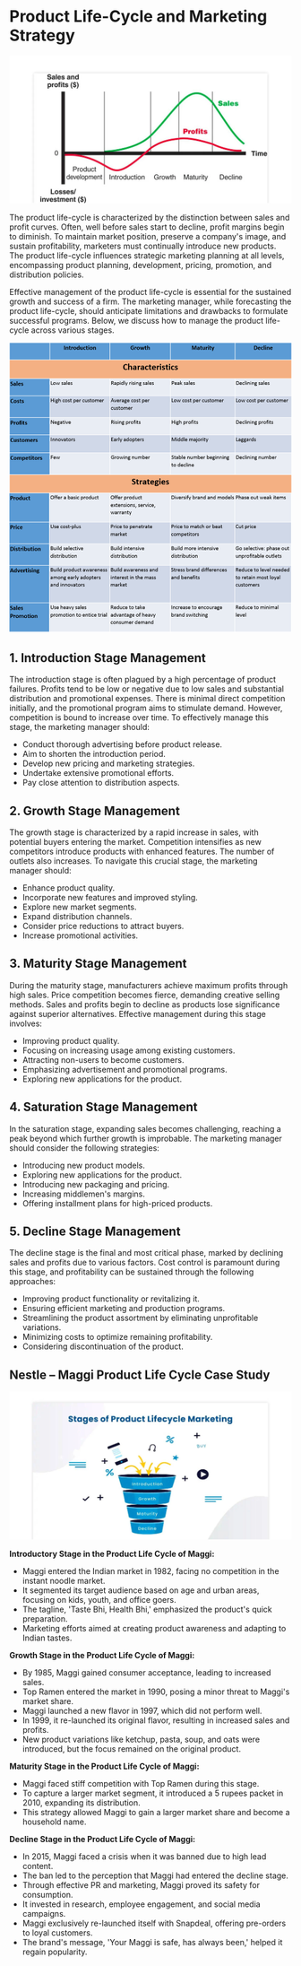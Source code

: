 # Product Life-Cycle and Marketing Strategy

![Product Life Cycle](image-2.png)

The product life-cycle is characterized by the distinction between sales and profit curves. Often, well before sales start to decline, profit margins begin to diminish. To maintain market position, preserve a company's image, and sustain profitability, marketers must continually introduce new products. The product life-cycle influences strategic marketing planning at all levels, encompassing product planning, development, pricing, promotion, and distribution policies.

Effective management of the product life-cycle is essential for the sustained growth and success of a firm. The marketing manager, while forecasting the product life-cycle, should anticipate limitations and drawbacks to formulate successful programs. Below, we discuss how to manage the product life-cycle across various stages.




![Table of product life cycle](image-4.png)
## 1. Introduction Stage Management

The introduction stage is often plagued by a high percentage of product failures. Profits tend to be low or negative due to low sales and substantial distribution and promotional expenses. There is minimal direct competition initially, and the promotional program aims to stimulate demand. However, competition is bound to increase over time. To effectively manage this stage, the marketing manager should:

- Conduct thorough advertising before product release.
- Aim to shorten the introduction period.
- Develop new pricing and marketing strategies.
- Undertake extensive promotional efforts.
- Pay close attention to distribution aspects.

## 2. Growth Stage Management

The growth stage is characterized by a rapid increase in sales, with potential buyers entering the market. Competition intensifies as new competitors introduce products with enhanced features. The number of outlets also increases. To navigate this crucial stage, the marketing manager should:

- Enhance product quality.
- Incorporate new features and improved styling.
- Explore new market segments.
- Expand distribution channels.
- Consider price reductions to attract buyers.
- Increase promotional activities.

## 3. Maturity Stage Management

During the maturity stage, manufacturers achieve maximum profits through high sales. Price competition becomes fierce, demanding creative selling methods. Sales and profits begin to decline as products lose significance against superior alternatives. Effective management during this stage involves:

- Improving product quality.
- Focusing on increasing usage among existing customers.
- Attracting non-users to become customers.
- Emphasizing advertisement and promotional programs.
- Exploring new applications for the product.

## 4. Saturation Stage Management

In the saturation stage, expanding sales becomes challenging, reaching a peak beyond which further growth is improbable. The marketing manager should consider the following strategies:

- Introducing new product models.
- Exploring new applications for the product.
- Introducing new packaging and pricing.
- Increasing middlemen's margins.
- Offering installment plans for high-priced products.

## 5. Decline Stage Management

The decline stage is the final and most critical phase, marked by declining sales and profits due to various factors. Cost control is paramount during this stage, and profitability can be sustained through the following approaches:

- Improving product functionality or revitalizing it.
- Ensuring efficient marketing and production programs.
- Streamlining the product assortment by eliminating unprofitable variations.
- Minimizing costs to optimize remaining profitability.
- Considering discontinuation of the product.

## Nestle – Maggi Product Life Cycle Case Study

![Product life cycle](image-3.png)

**Introductory Stage in the Product Life Cycle of Maggi:**
- Maggi entered the Indian market in 1982, facing no competition in the instant noodle market.
- It segmented its target audience based on age and urban areas, focusing on kids, youth, and office goers.
- The tagline, 'Taste Bhi, Health Bhi,' emphasized the product's quick preparation.
- Marketing efforts aimed at creating product awareness and adapting to Indian tastes.

**Growth Stage in the Product Life Cycle of Maggi:**
- By 1985, Maggi gained consumer acceptance, leading to increased sales.
- Top Ramen entered the market in 1990, posing a minor threat to Maggi's market share.
- Maggi launched a new flavor in 1997, which did not perform well.
- In 1999, it re-launched its original flavor, resulting in increased sales and profits.
- New product variations like ketchup, pasta, soup, and oats were introduced, but the focus remained on the original product.

**Maturity Stage in the Product Life Cycle of Maggi:**
- Maggi faced stiff competition with Top Ramen during this stage.
- To capture a larger market segment, it introduced a 5 rupees packet in 2010, expanding its distribution.
- This strategy allowed Maggi to gain a larger market share and become a household name.
  
**Decline Stage in the Product Life Cycle of Maggi:**
- In 2015, Maggi faced a crisis when it was banned due to high lead content.
- The ban led to the perception that Maggi had entered the decline stage.
- Through effective PR and marketing, Maggi proved its safety for consumption.
- It invested in research, employee engagement, and social media campaigns.
- Maggi exclusively re-launched itself with Snapdeal, offering pre-orders to loyal customers.
- The brand's message, 'Your Maggi is safe, has always been,' helped it regain popularity.
